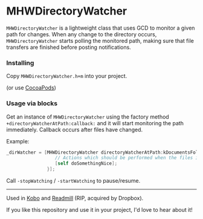 # MHWDirectoryWatcher
`MHWDirectoryWatcher` is a lightweight class that uses GCD to monitor a given path for changes.
When any change to the directory occurs, `MHWDirectoryWatcher` starts polling the monitored path, making sure that file transfers are finished before posting notifications.

### Installing
Copy `MHWDirectoryWatcher.h+m` into your project.

(or use [CocoaPods](http://cocoapods.org))

### Usage via blocks
Get an instance of `MHWDirectoryWatcher` using the factory method `+directoryWatcherAtPath:callback:` and it will start monitoring the path immediately. Callback occurs after files have changed.

Example:

```objective-c
_dirWatcher = [MHWDirectoryWatcher directoryWatcherAtPath:kDocumentsFolder callback:^{
                  // Actions which should be performed when the files in the directory 
                  [self doSomethingNice];
        	   }];

```

Call `-stopWatching` / `-startWatching` to pause/resume.

---

Used in [Kobo](https://itunes.apple.com/se/app/kobo-books/id301259483?l=en&mt=8) and [Readmill](https://itunes.apple.com/se/app/readmill-book-reader-for-epub/id438032664?l=en&mt=8) (RIP, acquired by Dropbox). 

If you like this repository and use it in your project, I'd love to hear about it!
